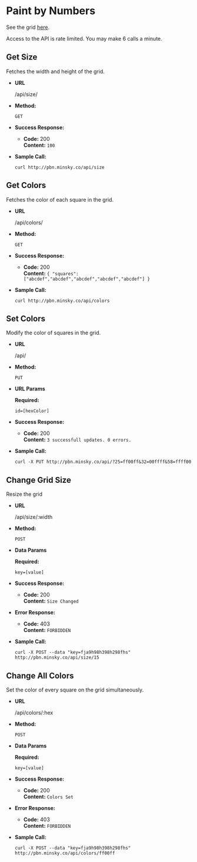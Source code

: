 Paint by Numbers
======

See the grid [here](http://pbn.minsky.co).

Access to the API is rate limited. You may make 6 calls a minute.

**Get Size**
----
  Fetches the width and height of the grid.

* **URL**

  /api/size/

* **Method:**

  `GET`

* **Success Response:**
  
  * **Code:** 200 <br />
    **Content:** `100`
 
* **Sample Call:**

  `curl http://pbn.minsky.co/api/size`


**Get Colors**
----
  Fetches the color of each square in the grid.

* **URL**

  /api/colors/

* **Method:**

  `GET`

* **Success Response:**
  
  * **Code:** 200 <br />
    **Content:** `{ "squares": ["abcdef","abcdef","abcdef","abcdef","abcdef"] }`
 
* **Sample Call:**

  `curl http://pbn.minsky.co/api/colors`


**Set Colors**
----
  Modify the color of squares in the grid.

* **URL**

  /api/

* **Method:**

  `PUT`
  
*  **URL Params**

   **Required:**
 
   `id=[hexColor]`

* **Success Response:**

  * **Code:** 200 <br />
    **Content:** `3 successfull updates. 0 errors.`

* **Sample Call:**

  `curl -X PUT http://pbn.minsky.co/api/?25=ff00ff&32=00ffff&58=ffff00`


**Change Grid Size**
----
  Resize the grid

* **URL**

  /api/size/:width

* **Method:**

  `POST`

* **Data Params**

  **Required:**
 
   `key=[value]`

* **Success Response:**

  * **Code:** 200 <br />
    **Content:** `Size Changed`
 
* **Error Response:**

  * **Code:** 403 <br />
    **Content:** `FORBIDDEN`

* **Sample Call:**

  `curl -X POST --data "key=fja9h98h398h298fhs" http://pbn.minsky.co/api/size/15`


**Change All Colors**
----
  Set the color of every square on the grid simultaneously.

* **URL**

  /api/colors/:hex

* **Method:**

  `POST`

* **Data Params**

  **Required:**
 
   `key=[value]`

* **Success Response:**

  * **Code:** 200 <br />
    **Content:** `Colors Set`
 
* **Error Response:**

  * **Code:** 403 <br />
    **Content:** `FORBIDDEN`

* **Sample Call:**

  `curl -X POST --data "key=fja9h98h398h298fhs" http://pbn.minsky.co/api/colors/ff00ff`

